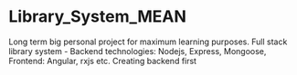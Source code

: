 # Library_System_MEAN

Long term big personal project for maximum learning purposes.
Full stack library system - Backend technologies: Nodejs, Express, Mongoose, Frontend: Angular, rxjs etc.  Creating backend first
